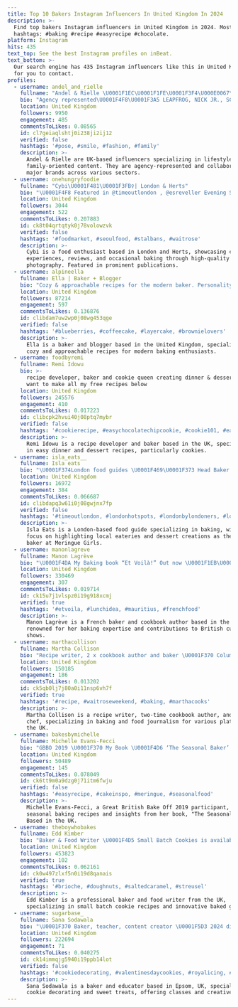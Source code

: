 ```yaml
---
title: Top 10 Bakers Instagram Influencers In United Kingdom In 2024
description: >-
  Find top bakers Instagram influencers in United Kingdom in 2024. Most popular
  hashtags: #baking #recipe #easyrecipe #chocolate.
platform: Instagram
hits: 435
text_top: See the best Instagram profiles on inBeat.
text_bottom: >-
  Our search engine has 435 Instagram influencers like this in United Kingdom
  for you to contact.
profiles:
  - username: andel_and_rielle
    fullname: "Andel & Rielle \U0001F1EC\U0001F1FE\U0001F3F4\U000E0067\U000E0062\U000E0065\U000E006E\U000E0067\U000E007F\U0001F1F0\U0001F1F3"
    bio: "Agency represented\U0001F4F8\U0001F3A5 LEAPFROG, NICK JR., SCS, MATALAN, M&S, CALPOL, WONDERBLY, SHEIN, NEXT, PRIMARK, TED BAKER, MOTHERCARE, SILVER CROSS, ETC."
    location: United Kingdom
    followers: 9950
    engagement: 485
    commentsToLikes: 0.08565
    id: cl7geiaqlshtj0i238ji2ij12
    verified: false
    hashtags: '#pose, #smile, #fashion, #family'
    description: >-
      Andel & Rielle are UK-based influencers specializing in lifestyle and
      family-oriented content. They are agency-represented and collaborate with
      major brands across various sectors.
  - username: onehungryfoodie
    fullname: "Cybi\U0001F481\U0001F3FB‍♀️| London & Herts"
    bio: "\U0001F4F8 Featured in @timeoutlondon , @esreveller Evening Standard food \U0001F9C1Occasional baker \U0001F48Conehungryfoodie@gmail.com"
    location: United Kingdom
    followers: 3044
    engagement: 522
    commentsToLikes: 0.207883
    id: ck8t04qrtqtyk0j78volowzvk
    verified: false
    hashtags: '#foodmarket, #seoulfood, #stalbans, #waitrose'
    description: >-
      Cybi is a food enthusiast based in London and Herts, showcasing culinary
      experiences, reviews, and occasional baking through high-quality
      photography. Featured in prominent publications.
  - username: alpineella
    fullname: Ella | Baker + Blogger
    bio: "Cozy & approachable recipes for the modern baker. Personality: 90% butter 10% sprinkles \U0001F48C Ella@alpineella.com ⬇️ find my recipes or work with me!"
    location: United Kingdom
    followers: 87214
    engagement: 597
    commentsToLikes: 0.136876
    id: clibdam7uw2wp0j08wg453qge
    verified: false
    hashtags: '#blueberries, #coffeecake, #layercake, #brownielovers'
    description: >-
      Ella is a baker and blogger based in the United Kingdom, specializing in
      cozy and approachable recipes for modern baking enthusiasts.
  - username: foodbyremi
    fullname: Remi Idowu
    bio: >-
      recipe developer, baker and cookie queen creating dinner & desserts you
      want to make all my free recipes below
    location: United Kingdom
    followers: 245576
    engagement: 410
    commentsToLikes: 0.017223
    id: clibcpk2hvui40j08ptq7mybr
    verified: false
    hashtags: '#cookierecipe, #easychocolatechipcookie, #cookie101, #easycookierecipe'
    description: >-
      Remi Idowu is a recipe developer and baker based in the UK, specializing
      in easy dinner and dessert recipes, particularly cookies.
  - username: isla_eats__
    fullname: Isla eats
    bio: "\U0001F374London food guides \U0001F469‍\U0001F373 Head Baker @meringuegirls \U0001F4CDSE/E london \U0001F4EBIslajemima.creates@gmail.com"
    location: United Kingdom
    followers: 16972
    engagement: 384
    commentsToLikes: 0.066687
    id: clibdapq3w61i0j08gwjnx7fp
    verified: false
    hashtags: '#timeoutlondon, #londonhotspots, #londonbylondoners, #londonbakery'
    description: >-
      Isla Eats is a London-based food guide specializing in baking, with a
      focus on highlighting local eateries and dessert creations as the head
      baker at Meringue Girls.
  - username: manonlagreve
    fullname: Manon Lagrève
    bio: "\U0001F4DA My Baking book “Et Voilà!” Out now \U0001F1EB\U0001F1F7 Frenchie Baker & Cook \U0001F1EC\U0001F1E7 \U0001F4FA #GBBO alumni 2018 \U0001F469‍\U0001F373 \U0001F33C 330k+ on TikTok"
    location: United Kingdom
    followers: 330469
    engagement: 307
    commentsToLikes: 0.019714
    id: ck15u7j1vlspz0i19g918xcmj
    verified: true
    hashtags: '#etvoila, #lunchidea, #mauritius, #frenchfood'
    description: >-
      Manon Lagrève is a French baker and cookbook author based in the UK,
      renowned for her baking expertise and contributions to British culinary
      shows.
  - username: marthacollison
    fullname: Martha Collison
    bio: "Recipe writer, 2 x cookbook author and baker \U0001F370 Columnist @waitrose ✍\U0001F3FC Show chef @virginradiouk \U0001F4FB GBBO 2014 \U0001F4FA Brighton \U0001F4CD Recipes linked below:"
    location: United Kingdom
    followers: 150185
    engagement: 186
    commentsToLikes: 0.013202
    id: ck5qb0lj7j80a0i11nsp6vh7f
    verified: true
    hashtags: '#recipe, #waitroseweekend, #baking, #marthacooks'
    description: >-
      Martha Collison is a recipe writer, two-time cookbook author, and show
      chef, specializing in baking and food journalism for various platforms in
      the UK.
  - username: bakesbymichelle
    fullname: Michelle Evans-Fecci
    bio: "GBBO 2019 \U0001F370 My Book \U0001F4D6 ‘The Seasonal Baker’ Out Now ⬇️ Enquiries : info@northbanktalent.com"
    location: United Kingdom
    followers: 50489
    engagement: 145
    commentsToLikes: 0.078049
    id: ck6tt9m0a9dzg0j71itm6fwju
    verified: false
    hashtags: '#easyrecipe, #cakeinspo, #meringue, #seasonalfood'
    description: >-
      Michelle Evans-Fecci, a Great British Bake Off 2019 participant, shares
      seasonal baking recipes and insights from her book, "The Seasonal Baker."
      Based in the UK.
  - username: theboywhobakes
    fullname: Edd Kimber
    bio: "Baker & Food Writer \U0001F4D5 Small Batch Cookies is available to preorder! \U0001F4D7 Published Aug 29th \U0001F1EC\U0001F1E7Sept 10th \U0001F1FA\U0001F1F8"
    location: United Kingdom
    followers: 453823
    engagement: 102
    commentsToLikes: 0.062161
    id: ck0w497zlxf5n0i19d8qanais
    verified: true
    hashtags: '#brioche, #doughnuts, #saltedcaramel, #streusel'
    description: >-
      Edd Kimber is a professional baker and food writer from the UK,
      specializing in small batch cookie recipes and innovative baked goods.
  - username: sugarbase_
    fullname: Sana Sodawala
    bio: "\U0001F370 Baker, teacher, content creator \U0001F5D3️ 2024 diary now open ✉️ Email for PR + Paid Collabs \U0001F4CDEpsom, Surrey \U0001F447\U0001F3FBSWEET TREATS CLASS"
    location: United Kingdom
    followers: 222694
    engagement: 71
    commentsToLikes: 0.040275
    id: ck14immqjg5940i19ppb14lot
    verified: false
    hashtags: '#cookiedecorating, #valentinesdaycookies, #royalicing, #cookieclass'
    description: >-
      Sana Sodawala is a baker and educator based in Epsom, UK, specializing in
      cookie decorating and sweet treats, offering classes and creative content.
---
```


